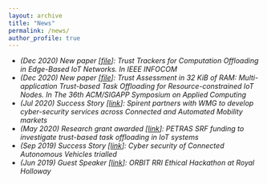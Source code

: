 ```yaml
---
layout: archive
title: "News"
permalink: /news/
author_profile: true
---
```


 * <i class="fas fa-fw fa-file" aria-hidden="true" /> (Dec 2020) New paper [[file](https://github.com/MBradbury/publications/raw/master/papers/InfoCom2021.pdf)]: 
   Trust Trackers for Computation Offloading in Edge-Based IoT Networks. In *IEEE INFOCOM* 
 * <i class="fas fa-fw fa-file" aria-hidden="true" /> (Dec 2020) New paper [[file](https://github.com/MBradbury/publications/raw/master/papers/SAC-DADS2021.pdf)]:
   Trust Assessment in 32 KiB of RAM: Multi-application Trust-based Task Offloading for Resource-constrained IoT Nodes. In *The 36th ACM/SIGAPP Symposium on Applied Computing* 
 * <i class="fas fa-fw fa-check-square" aria-hidden="true" /> (Jul 2020) Success Story [[link](https://warwick.ac.uk/fac/sci/wmg/business/success-stories/cyber-resilience/)]:
   Spirent partners with WMG to develop cyber-security services across Connected and Automated Mobility markets 
 * <i class="fas fa-fw fa-desktop" aria-hidden="true" /> (May 2020) Research grant awarded [[link](https://warwick.ac.uk/fac/sci/dcs/news/?newsItem=8a1785d8721768f401723d62f6e13f9f)]:
   PETRAS SRF funding to investigate trust-based task offloading in IoT systems 
 * <i class="fas fa-fw fa-check-square" aria-hidden="true" /> (Sep 2019) Success Story [[link](https://warwick.ac.uk/newsandevents/pressreleases/cyber_security_of/)]:
   Cyber security of Connected Autonomous Vehicles trialled 
 * <i class="fas fa-fw fa-volume-up" aria-hidden="true" /> (Jun 2019) Guest Speaker [[link](https://www.fairspacehub.org/news/2019/6/11/royal-holloway-ethical-hackathon)]:
   ORBIT RRI Ethical Hackathon at Royal Holloway
